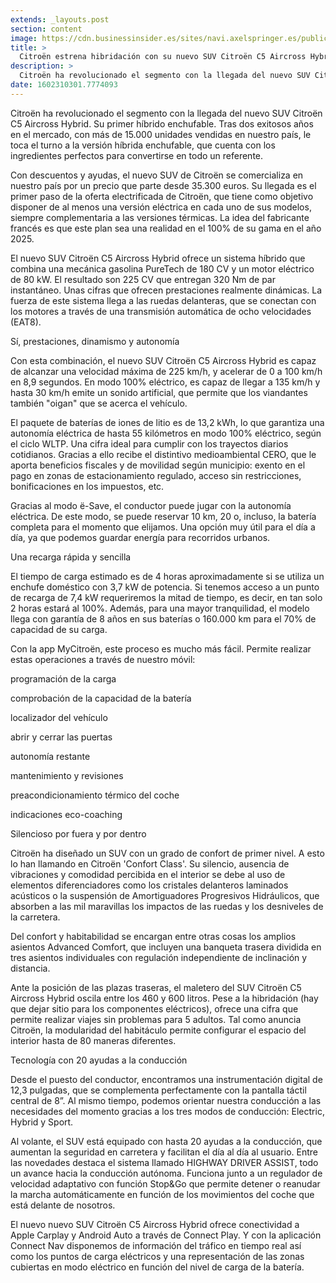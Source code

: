 ```yaml
--- 
extends: _layouts.post 
section: content 
image: https://cdn.businessinsider.es/sites/navi.axelspringer.es/public/styles/1200/public/media/image/2020/09/citroen-c5-aircross-hybrid-2083633.jpg?itok=QSLuPPUf 
title: > 
  Citroën estrena hibridación con su nuevo SUV Citroën C5 Aircross Hybrid: la pegada de un deportivo, el silencio de un eléctrico y el confort de un SUV 
description: > 
  Citroën ha revolucionado el segmento con la llegada del nuevo SUV Citroën C5 Aircross Hybrid.La idea del fabricante francés es que este plan sea una realidad en el 100% de su gama en el año 2025.Ante la posición de las plazas traseras, el maletero del SUV Citroën C5 Aircross Hybrid oscila entre los 460 y 600 litros.Tal como anuncia Citroën, la modularidad del habitáculo permite configurar el espacio del interior hasta de 80 maneras diferentes.El nuevo nuevo SUV Citroën C5 Aircross Hybrid ofrece conectividad a Apple Carplay y Android Auto a través de Connect Play. 
date: 1602310301.7774093 
--- 
```

Citroën ha revolucionado el segmento con la llegada del nuevo SUV Citroën C5 Aircross Hybrid. Su primer híbrido enchufable. Tras dos exitosos años en el mercado, con más de 15.000 unidades vendidas en nuestro país, le toca el turno a la versión híbrida enchufable, que cuenta con los ingredientes perfectos para convertirse en todo un referente.

Con descuentos y ayudas, el nuevo SUV de Citroën se comercializa en nuestro país por un precio que parte desde 35.300 euros. Su llegada es el primer paso de la oferta electrificada de Citroën, que tiene como objetivo disponer de al menos una versión eléctrica en cada uno de sus modelos, siempre complementaria a las versiones térmicas. La idea del fabricante francés es que este plan sea una realidad en el 100% de su gama en el año 2025.

El nuevo SUV Citroën C5 Aircross Hybrid ofrece un sistema híbrido que combina una mecánica gasolina PureTech de 180 CV y un motor eléctrico de 80 kW. El resultado son 225 CV que entregan 320 Nm de par instantáneo. Unas cifras que ofrecen prestaciones realmente dinámicas. La fuerza de este sistema llega a las ruedas delanteras, que se conectan con los motores a través de una transmisión automática de ocho velocidades (EAT8).

Sí, prestaciones, dinamismo y autonomía

Con esta combinación, el nuevo SUV Citroën C5 Aircross Hybrid es capaz de alcanzar una velocidad máxima de 225 km/h, y acelerar de 0 a 100 km/h en 8,9 segundos. En modo 100% eléctrico, es capaz de llegar a 135 km/h y hasta 30 km/h emite un sonido artificial, que permite que los viandantes también "oigan" que se acerca el vehículo.

El paquete de baterías de iones de litio es de 13,2 kWh, lo que garantiza una autonomía eléctrica de hasta 55 kilómetros en modo 100% eléctrico, según el ciclo WLTP. Una cifra ideal para cumplir con los trayectos diarios cotidianos. Gracias a ello recibe el distintivo medioambiental CERO, que le aporta beneficios fiscales y de movilidad según municipio: exento en el pago en zonas de estacionamiento regulado, acceso sin restricciones, bonificaciones en los impuestos, etc.

Gracias al modo ë-Save, el conductor puede jugar con la autonomía eléctrica. De este modo, se puede reservar 10 km, 20 o, incluso, la batería completa para el momento que elijamos. Una opción muy útil para el día a día, ya que podemos guardar energía para recorridos urbanos.

Una recarga rápida y sencilla

El tiempo de carga estimado es de 4 horas aproximadamente si se utiliza un enchufe doméstico con 3,7 kW de potencia. Si tenemos acceso a un punto de recarga de 7,4 kW requeriremos la mitad de tiempo, es decir, en tan solo 2 horas estará al 100%. Además, para una mayor tranquilidad, el modelo llega con garantía de 8 años en sus baterías o 160.000 km para el 70% de capacidad de su carga.

Con la app MyCitroën, este proceso es mucho más fácil. Permite realizar estas operaciones a través de nuestro móvil:

programación de la carga

comprobación de la capacidad de la batería

localizador del vehículo

abrir y cerrar las puertas

autonomía restante

mantenimiento y revisiones

preacondicionamiento térmico del coche

indicaciones eco-coaching

Silencioso por fuera y por dentro

Citroën ha diseñado un SUV con un grado de confort de primer nivel. A esto lo han llamando en Citroën 'Confort Class'. Su silencio, ausencia de vibraciones y comodidad percibida en el interior se debe al uso de elementos diferenciadores como los cristales delanteros laminados acústicos o la suspensión de Amortiguadores Progresivos Hidráulicos, que absorben a las mil maravillas los impactos de las ruedas y los desniveles de la carretera.

Del confort y habitabilidad se encargan entre otras cosas los amplios asientos Advanced Comfort, que incluyen una banqueta trasera dividida en tres asientos individuales con regulación independiente de inclinación y distancia.

Ante la posición de las plazas traseras, el maletero del SUV Citroën C5 Aircross Hybrid oscila entre los 460 y 600 litros. Pese a la hibridación (hay que dejar sitio para los componentes eléctricos), ofrece una cifra que permite realizar viajes sin problemas para 5 adultos. Tal como anuncia Citroën, la modularidad del habitáculo permite configurar el espacio del interior hasta de 80 maneras diferentes.

Tecnología con 20 ayudas a la conducción

Desde el puesto del conductor, encontramos una instrumentación digital de 12,3 pulgadas, que se complementa perfectamente con la pantalla táctil central de 8”. Al mismo tiempo, podemos orientar nuestra conducción a las necesidades del momento gracias a los tres modos de conducción: Electric, Hybrid y Sport.

Al volante, el SUV está equipado con hasta 20 ayudas a la conducción, que aumentan la seguridad en carretera y facilitan el día al día al usuario. Entre las novedades destaca el sistema llamado HIGHWAY DRIVER ASSIST, todo un avance hacia la conducción autónoma. Funciona junto a un regulador de velocidad adaptativo con función Stop&Go que permite detener o reanudar la marcha automáticamente en función de los movimientos del coche que está delante de nosotros.

El nuevo nuevo SUV Citroën C5 Aircross Hybrid ofrece conectividad a Apple Carplay y Android Auto a través de Connect Play. Y con la aplicación Connect Nav disponemos de información del tráfico en tiempo real así como los puntos de carga eléctricos y una representación de las zonas cubiertas en modo eléctrico en función del nivel de carga de la batería.